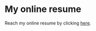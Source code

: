 # My online resume
Reach my online resume by clicking [here](https://alpin-can-code.github.io/onlineresume/).
